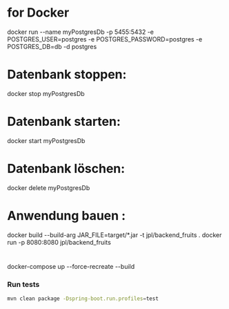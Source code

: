 # for Docker
docker run --name myPostgresDb -p 5455:5432 -e POSTGRES_USER=postgres -e POSTGRES_PASSWORD=postgres -e POSTGRES_DB=db -d postgres

# Datenbank stoppen:
docker stop myPostgresDb
# Datenbank starten:
docker start myPostgresDb
# Datenbank löschen:
docker delete myPostgresDb

# Anwendung  bauen :
docker build --build-arg JAR_FILE=target/*.jar -t jpl/backend_fruits .
docker run -p 8080:8080 jpl/backend_fruits

# 
docker-compose up --force-recreate --build

### Run tests

```bash
mvn clean package -Dspring-boot.run.profiles=test
```